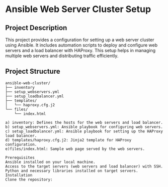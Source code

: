 # Ansible Web Server Cluster Setup

## Project Description

This project provides a configuration for setting up a web server cluster using Ansible. It includes automation scripts to deploy and configure web servers and a load balancer with HAProxy. This setup helps in managing multiple web servers and distributing traffic efficiently.

## Project Structure

```plaintext
ansible-web-cluster/
├── inventory
├── setup_webservers.yml
├── setup_loadbalancer.yml
├── templates/
│   └── haproxy.cfg.j2
└── files/
    └── index.html

a) inventory: Defines the hosts for the web servers and load balancer.
b) setup_webservers.yml: Ansible playbook for configuring web servers.
c) setup_loadbalancer.yml: Ansible playbook for setting up the HAProxy load balancer.
d) templates/haproxy.cfg.j2: Jinja2 template for HAProxy configuration.
e)files/index.html: Sample web page served by the web servers.

Prerequisites
Ansible installed on your local machine.
Access to the target servers (web servers and load balancer) with SSH.
Python and necessary libraries installed on target servers.
Installation
Clone the repository:
